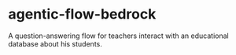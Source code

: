 # agentic-flow-bedrock
A question-answering flow for teachers interact with an educational database about his students.
